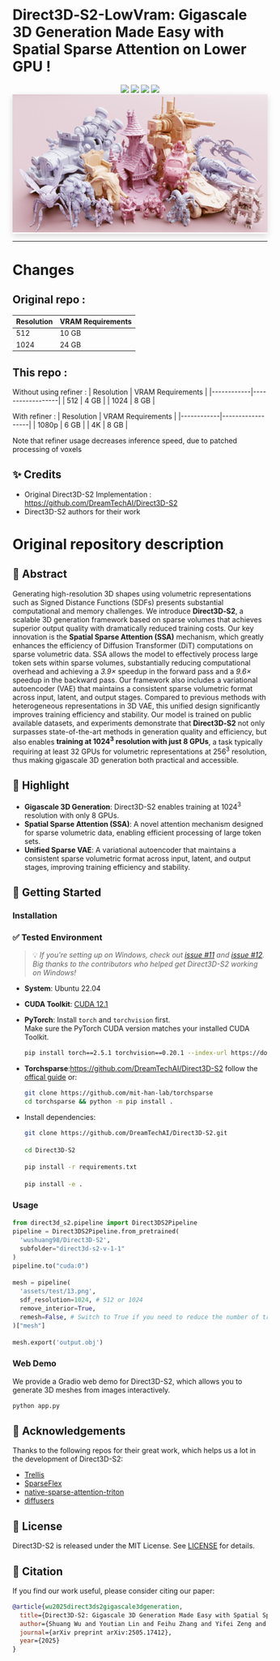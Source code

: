 
# Direct3D‑S2-LowVram: Gigascale 3D Generation Made Easy with Spatial Sparse Attention on Lower GPU !

<div align="center">
  <a href=https://www.neural4d.com/research/direct3d-s2 target="_blank"><img src=https://img.shields.io/badge/Project%20Page-333399.svg?logo=googlehome height=22px></a>
  <a href=https://huggingface.co/spaces/wushuang98/Direct3D-S2-v1.0-demo target="_blank"><img src=https://img.shields.io/badge/%F0%9F%A4%97%20Demo-276cb4.svg height=22px></a>
  <a href=https://huggingface.co/spaces/wushuang98/Direct3D-S2-v1.0-demo target="_blank"><img src=https://img.shields.io/badge/%F0%9F%A4%97%20Models-d96902.svg height=22px></a>
  <a href=https://arxiv.org/pdf/2505.17412 target="_blank"><img src=https://img.shields.io/badge/Arxiv-b5212f.svg?logo=arxiv height=22px></a>
</div>

<div style="background: #fff; box-shadow: 0 4px 12px rgba(0,0,0,.15); display: inline-block; padding: 0px;">
    <img id="teaser" src="assets/teaserv6.png" alt="Teaser image of Direct3D-S2"/>
</div>

---
# Changes

## Original repo : 
| Resolution | VRAM Requirements |
|------------|------------------|
| 512      | 10 GB           |
| 1024         | 24 GB         |

## This repo :
Without using refiner :
| Resolution | VRAM Requirements |
|------------|------------------|
| 512      | 4 GB           |
| 1024         | 8 GB         |

With refiner :
| Resolution | VRAM Requirements |
|------------|------------------|
| 1080p      | 6 GB           |
| 4K         | 8 GB         |

Note that refiner usage decreases inference speed, due to patched processing of voxels




## ✨ Credits
- Original Direct3D-S2 Implementation : https://github.com/DreamTechAI/Direct3D-S2
- Direct3D-S2 authors for their work

# Original repository description

## 📝 Abstract

Generating high-resolution 3D shapes using volumetric representations such as Signed Distance Functions (SDFs) presents substantial computational and memory challenges. We introduce <strong class="has-text-weight-bold">Direct3D‑S2</strong>, a scalable 3D generation framework based on sparse volumes that achieves superior output quality with dramatically reduced training costs. Our key innovation is the <strong class="has-text-weight-bold">Spatial Sparse Attention (SSA)</strong> mechanism, which greatly enhances the efficiency of Diffusion Transformer (DiT) computations on sparse volumetric data. SSA allows the model to effectively process large token sets within sparse volumes, substantially reducing computational overhead and achieving a <em>3.9&times;</em> speedup in the forward pass and a <em>9.6&times;</em> speedup in the backward pass. Our framework also includes a variational autoencoder (VAE) that maintains a consistent sparse volumetric format across input, latent, and output stages. Compared to previous methods with heterogeneous representations in 3D VAE, this unified design significantly improves training efficiency and stability. Our model is trained on public available datasets, and experiments demonstrate that <strong class="has-text-weight-bold">Direct3D‑S2</strong> not only surpasses state-of-the-art methods in generation quality and efficiency, but also enables <strong class="has-text-weight-bold">training at 1024<sup>3</sup>  resolution with just 8 GPUs</strong>, a task typically requiring at least 32 GPUs for volumetric representations at 256<sup>3</sup> resolution, thus making gigascale 3D generation both practical and accessible.

## 🌟 Highlight

- **Gigascale 3D Generation**: Direct3D-S2 enables training at 1024<sup>3</sup> resolution with only 8 GPUs.
- **Spatial Sparse Attention (SSA)**: A novel attention mechanism designed for sparse volumetric data, enabling efficient processing of large token sets.
- **Unified Sparse VAE**: A variational autoencoder that maintains a consistent sparse volumetric format across input, latent, and output stages, improving training efficiency and stability.

## 🚀 Getting Started

### Installation

### ✅ Tested Environment

> 💡 *If you're setting up on Windows, check out [issue #11](https://github.com/DreamTechAI/Direct3D-S2/issues/11) and [issue #12](https://github.com/DreamTechAI/Direct3D-S2/issues/12). Big thanks to the contributors who helped get Direct3D-S2 working on Windows!*

- **System**: Ubuntu 22.04  
- **CUDA Toolkit**: [CUDA 12.1](https://developer.nvidia.com/cuda-12-1-0-download-archive)  
- **PyTorch**: Install `torch` and `torchvision` first.  
  Make sure the PyTorch CUDA version matches your installed CUDA Toolkit.

  ```bash
  pip install torch==2.5.1 torchvision==0.20.1 --index-url https://download.pytorch.org/whl/cu121
  ```
- **Torchsparse**:https://github.com/DreamTechAI/Direct3D-S2
  follow the [offical guide](https://github.com/mit-han-lab/torchsparse) or:
  
  ```bash
  git clone https://github.com/mit-han-lab/torchsparse
  cd torchsparse && python -m pip install .
  ```

- Install dependencies:

  ```bash
  git clone https://github.com/DreamTechAI/Direct3D-S2.git
  
  cd Direct3D-S2
  
  pip install -r requirements.txt
  
  pip install -e .
  
  ```

### Usage

```python
from direct3d_s2.pipeline import Direct3DS2Pipeline
pipeline = Direct3DS2Pipeline.from_pretrained(
  'wushuang98/Direct3D-S2', 
  subfolder="direct3d-s2-v-1-1"
)
pipeline.to("cuda:0")

mesh = pipeline(
  'assets/test/13.png', 
  sdf_resolution=1024, # 512 or 1024
  remove_interior=True,
  remesh=False, # Switch to True if you need to reduce the number of triangles.
)["mesh"]

mesh.export('output.obj')
```

### Web Demo

We provide a Gradio web demo for Direct3D-S2, which allows you to generate 3D meshes from images interactively.

```bash
python app.py
```

## 🤗 Acknowledgements

Thanks to the following repos for their great work, which helps us a lot in the development of Direct3D-S2:

- [Trellis](https://github.com/microsoft/TRELLIS)
- [SparseFlex](https://github.com/VAST-AI-Research/TripoSF)
- [native-sparse-attention-triton](https://github.com/XunhaoLai/native-sparse-attention-triton)
- [diffusers](https://github.com/huggingface/diffusers)

## 📄 License

Direct3D-S2 is released under the MIT License. See [LICENSE](LICENSE) for details.

## 📖 Citation

If you find our work useful, please consider citing our paper:

```bibtex
@article{wu2025direct3ds2gigascale3dgeneration,
  title={Direct3D-S2: Gigascale 3D Generation Made Easy with Spatial Sparse Attention}, 
  author={Shuang Wu and Youtian Lin and Feihu Zhang and Yifei Zeng and Yikang Yang and Yajie Bao and Jiachen Qian and Siyu Zhu and Philip Torr and Xun Cao and Yao Yao},
  journal={arXiv preprint arXiv:2505.17412},
  year={2025}
}
```
